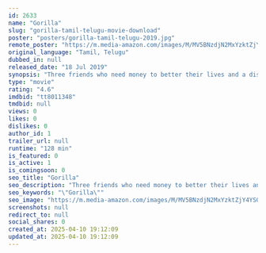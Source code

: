 ```yaml
---
id: 2633
name: "Gorilla"
slug: "gorilla-tamil-telugu-movie-download"
poster: "posters/gorilla-tamil-telugu-2019.jpg"
remote_poster: "https://m.media-amazon.com/images/M/MV5BNzdjN2MxYzktZjY4YS00ZDk2LTllZmQtY2VjZjA4ZDgzNjcwXkEyXkFqcGc@._V1_SX300.jpg"
original_language: "Tamil, Telugu"
dubbed_in: null
released_date: "18 Jul 2019"
synopsis: "Three friends who need money to better their lives and a disillusioned farmer hatch a plan to rob a bank with a chimp as an accomplice."
type: "movie"
rating: "4.6"
imdbid: "tt8011348"
tmdbid: null
views: 0
likes: 0
dislikes: 0
author_id: 1
trailer_url: null
runtime: "128 min"
is_featured: 0
is_active: 1
is_comingsoon: 0
seo_title: "Gorilla"
seo_description: "Three friends who need money to better their lives and a disillusioned farmer hatch a plan to rob a bank with a chimp as an accomplice."
seo_keywords: "\"Gorilla\""
seo_image: "https://m.media-amazon.com/images/M/MV5BNzdjN2MxYzktZjY4YS00ZDk2LTllZmQtY2VjZjA4ZDgzNjcwXkEyXkFqcGc@._V1_SX300.jpg"
screenshots: null
redirect_to: null
social_shares: 0
created_at: 2025-04-10 19:12:09
updated_at: 2025-04-10 19:12:09
---
```


